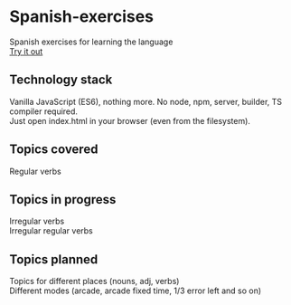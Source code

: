 # Spanish-exercises
Spanish exercises for learning the language  
[Try it out](http://cosmodream.ga/Spanish-exercises/)  
## Technology stack
Vanilla JavaScript (ES6), nothing more. No node, npm, server, builder, TS compiler required.  
Just open index.html in your browser (even from the filesystem).
## Topics covered
Regular verbs
## Topics in progress
Irregular verbs  
Irregular regular verbs  
## Topics planned
Topics for different places (nouns, adj, verbs)  
Different modes (arcade, arcade fixed time, 1/3 error left and so on)
